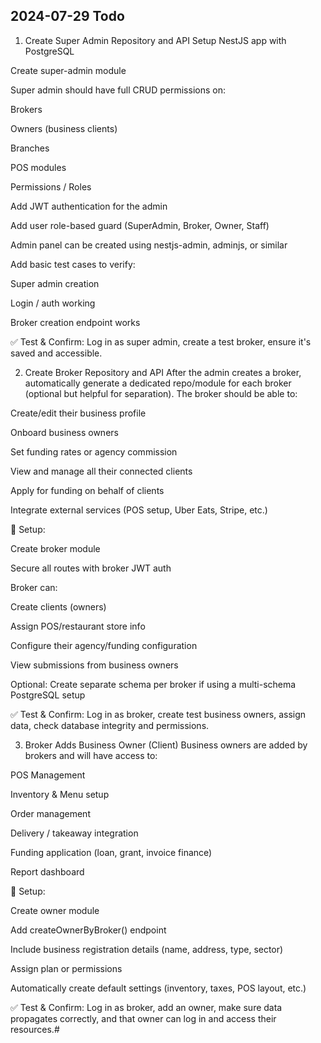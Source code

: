 ## 2024-07-29 Todo

1. Create Super Admin Repository and API 
 Setup NestJS app with PostgreSQL 
 
 Create super-admin module 
 
 Super admin should have full CRUD permissions on: 
 
 Brokers 
 
 Owners (business clients) 
 
 Branches 
 
 POS modules 
 
 Permissions / Roles 
 
 Add JWT authentication for the admin 
 
 Add user role-based guard (SuperAdmin, Broker, Owner, Staff) 
 
 Admin panel can be created using nestjs-admin, adminjs, or similar 
 
 Add basic test cases to verify: 
 
 Super admin creation 
 
 Login / auth working 
 
 Broker creation endpoint works 
 
 ✅ Test & Confirm: 
 Log in as super admin, create a test broker, ensure it's saved and accessible. 
 
 2. Create Broker Repository and API 
 After the admin creates a broker, automatically generate a dedicated repo/module for each broker (optional but helpful for separation). 
 The broker should be able to: 
 
 Create/edit their business profile 
 
 Onboard business owners 
 
 Set funding rates or agency commission 
 
 View and manage all their connected clients 
 
 Apply for funding on behalf of clients 
 
 Integrate external services (POS setup, Uber Eats, Stripe, etc.) 
 
 🔧 Setup: 
 
 Create broker module 
 
 Secure all routes with broker JWT auth 
 
 Broker can: 
 
 Create clients (owners) 
 
 Assign POS/restaurant store info 
 
 Configure their agency/funding configuration 
 
 View submissions from business owners 
 
 Optional: Create separate schema per broker if using a multi-schema PostgreSQL setup 
 
 ✅ Test & Confirm: 
 Log in as broker, create test business owners, assign data, check database integrity and permissions. 
 
 3. Broker Adds Business Owner (Client) 
 Business owners are added by brokers and will have access to: 
 
 POS Management 
 
 Inventory & Menu setup 
 
 Order management 
 
 Delivery / takeaway integration 
 
 Funding application (loan, grant, invoice finance) 
 
 Report dashboard 
 
 🔧 Setup: 
 
 Create owner module 
 
 Add createOwnerByBroker() endpoint 
 
 Include business registration details (name, address, type, sector) 
 
 Assign plan or permissions 
 
 Automatically create default settings (inventory, taxes, POS layout, etc.) 
 
 ✅ Test & Confirm: 
 Log in as broker, add an owner, make sure data propagates correctly, and that owner can log in and access their resources.#